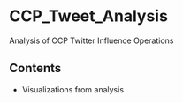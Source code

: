 # CCP_Tweet_Analysis
Analysis of CCP Twitter Influence Operations

## Contents
* Visualizations from analysis
